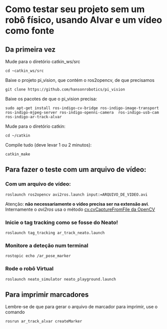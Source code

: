 # Como testar seu projeto sem um robô físico, usando Alvar e um vídeo como fonte

## Da primeira vez

Mude para o diretório catkin_ws/src

	cd ~catkin_ws/src


Baixe o projeto pi_vision, que contém o ros2opencv, de que precisamos

    git clone https://github.com/hansonrobotics/pi_vision

Baixe os pacotes de que o pi_vision precisa:

    sudo apt-get install ros-indigo-cv-bridge ros-indigo-image-transport ros-indigo-mjpeg-server ros-indigo-openni-camera  ros-indigo-usb-cam ros-indigo-ar-track-alvar

Mude para o diretório catkin:

    cd ~/catkin

Compile tudo (deve levar 1 ou 2 minutos):

    catkin_make


## Para fazer o teste com um arquivo de vídeo:

### Com um arquivo de vídeo:

    roslaunch ros2opencv avi2ros.launch input:=ARQUIVO_DE_VIDEO.avi 

Atenção: **não necessariamente o vídeo precisa ser na extensão avi**. Internamente o *avi2ros* usa o método [cv.cvCaptureFromFile da OpenCV](http://docs.opencv.org/2.4/modules/highgui/doc/reading_and_writing_images_and_video.html)


### Inicie o tag tracking como se fosse do Neato!

	roslaunch tag_tracking ar_track_neato.launch


### Monitore a deteção num terminal

	rostopic echo /ar_pose_marker


### Rode o robô Virtual

    roslaunch neato_simulator neato_playground.launch



## Para imprimir marcadores
Lembre-se de que para gerar o arquivo de marcador para imprimir, use o comando

    rosrun ar_track_alvar createMarker
